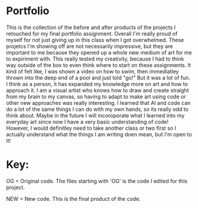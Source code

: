 # Portfolio
This is the collection of the before and after products of the projects I retouched for my final portfolio assignment. 
Overall I'm really proud of myself for not just giving up in this class when I got overwhelmed. These projetcs I'm showing off are not necessarily impressive, but they are important to me because they opened up a whole new medium of art for me to expiriment with. This really tested my creativity, because I had to think way outside of the box to even think where to start on these assignments. It kind of felt like, I was shown a video on how to swim, then immediatley thrown into the deep end of a pool and just told "go!" But it was a lot of fun. I think as a person, it has expanded my knowledge more on art and how to approach it. I am a visual artist who knows how to draw and create straight from my brain to my canvas, so having to adapt to make art using code or other new approaches was really interesting. I learned that AI and code can do a lot of the same things I can do with my own hands, so its really odd to think about. Maybe in the future I will incoroporate what I learned into my everyday art since now I have a very basic understanding of code! However, I would definitley need to take another class or two first so I actually understand what the things I am writing doen mean, but I'm open to it! 


# Key:
OG = Original code. The files starting with 'OG' is the code I edited for this project.

NEW = New code. This is the final product of the code. 
